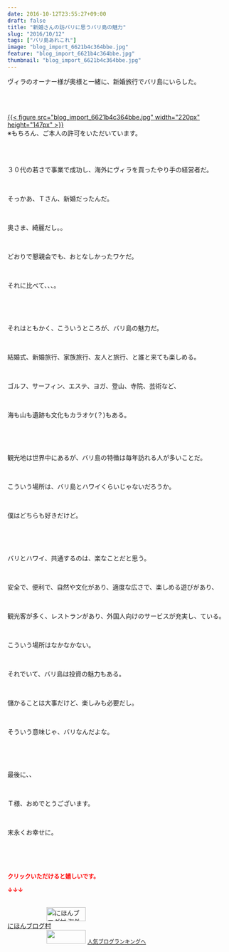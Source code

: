 ```yaml
---
date: 2016-10-12T23:55:27+09:00
draft: false
title: "新婚さんの訪バリに思うバリ島の魅力"
slug: "2016/10/12"
tags: ["バリ島あれこれ"]
image: "blog_import_6621b4c364bbe.jpg"
feature: "blog_import_6621b4c364bbe.jpg"
thumbnail: "blog_import_6621b4c364bbe.jpg"
---
```

<p>ヴィラのオーナー様が奥様と一緒に、新婚旅行でバリ島にいらした。</p><br/><p><br/><a href="blog_import_6621b4c496074.jpg">{{< figure src="blog_import_6621b4c364bbe.jpg" width="220px" height="147px" >}}</a> <br/>※もちろん、ご本人の許可をいただいています。</p><br/><br/><p>３０代の若さで事業で成功し、海外にヴィラを買ったやり手の経営者だ。</p><br/><p>そっかあ、Ｔさん、新婚だったんだ。</p><br/><p>奥さま、綺麗だし。。</p><br/><p>どおりで懇親会でも、おとなしかったワケだ。</p><br/><p>それに比べて、、、。</p><p><br/></p><br/><p>それはともかく、こういうところが、バリ島の魅力だ。</p><br/><p>結婚式、新婚旅行、家族旅行、友人と旅行、と誰と来ても楽しめる。</p><br/><p>ゴルフ、サーフィン、エステ、ヨガ、登山、寺院、芸術など、</p><br/><p>海も山も遺跡も文化もカラオケ(？)もある。</p><br/><p><br/></p><p>観光地は世界中にあるが、バリ島の特徴は毎年訪れる人が多いことだ。</p><br/><p>こういう場所は、バリ島とハワイくらいじゃないだろうか。</p><br/><p>僕はどちらも好きだけど。</p><br/><p><br/></p><p>バリとハワイ、共通するのは、楽なことだと思う。</p><br/><p>安全で、便利で、自然や文化があり、適度な広さで、楽しめる遊びがあり、</p><br/><p>観光客が多く、レストランがあり、外国人向けのサービスが充実し、ている。</p><br/><p>こういう場所はなかなかない。</p><br/><p>それでいて、バリ島は投資の魅力もある。</p><br/><p>儲かることは大事だけど、楽しみも必要だし。</p><br/><p>そういう意味じゃ、バリなんだよな。</p><br/><p><br/></p><p>最後に、、</p><br/><p>Ｔ様、おめでとうございます。</p><br/><p>末永くお幸せに。</p><br/><br/><br/><p><font color="#ff0000" size="2"><strong>クリックいただけると嬉しいです。<br/></strong></font></p><p><font color="#ff0000" size="2"><strong>↓↓↓</strong></font></p><p><br/><a href="ranking.html?p_cid=01260127" target="_blank"><img border="0" alt="にほんブログ村 海外生活ブログ バリ島情報へ" src="data:image/svg+xml;charset=utf-8,%3Csvg%20xmlns%3D%22http%3A%2F%2Fwww.w3.org%2F2000%2Fsvg%22%20title%3D%22Placeholder%20for%20Images%22%20role%3D%22presentation%22%20viewBox%3D%220%200%2088%2031%22%20%2F%3E" width="88" height="31" data-src="https://img-proxy.blog-video.jp/images?url=http%3A%2F%2Foverseas.blogmura.com%2Fbali%2Fimg%2Fbali88_31.gif" style="aspect-ratio: auto 88 / 31;"/><noscript><img border="0" alt="にほんブログ村 海外生活ブログ バリ島情報へ" src="https://img-proxy.blog-video.jp/images?url=http%3A%2F%2Foverseas.blogmura.com%2Fbali%2Fimg%2Fbali88_31.gif" width="88" height="31"></noscript></a> <br/><a href="ranking.html?p_cid=01260127" target="_blank">にほんブログ村</a> <br/><a title="人気ブログランキングへ" href="link.php?1804582"><img border="0" src="data:image/svg+xml;charset=utf-8,%3Csvg%20xmlns%3D%22http%3A%2F%2Fwww.w3.org%2F2000%2Fsvg%22%20title%3D%22Placeholder%20for%20Images%22%20role%3D%22presentation%22%20viewBox%3D%220%200%2088%2031%22%20%2F%3E" width="88" height="31" data-src="https://blog.with2.net/img/banner/banner_22.gif" style="aspect-ratio: auto 88 / 31;"/><noscript><img border="0" src="https://blog.with2.net/img/banner/banner_22.gif" width="88" height="31"></noscript></a> <a style="FONT-SIZE: 12px" href="link.php?1804582">人気ブログランキングへ</a> </p>


